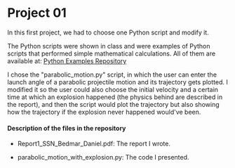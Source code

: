 # Project 01

In this first project, we had to choose one Python script and modify it.

The Python scripts were shown in class and were examples of Python scripts that performed simple mathematical calculations. All of them are available at: [Python Examples Repository](https://github.com/jfaraudo/Python_examples)

I chose the "parabolic_motion.py" script, in which the user can enter the launch angle of a parabolic projectile motion and its trajectory gets plotted. I modified it so the user could also choose the initial velocity and a certain time at which an explosion happened (the physics behind are described in the report), and then the script would plot the trajectory but also showing how the trajectory if the explosion never happened would've been.

#### Description of the files in the repository

- Report1_SSN_Bedmar_Daniel.pdf: The report I wrote.

- parabolic_motion_with_explosion.py: The code I presented.
